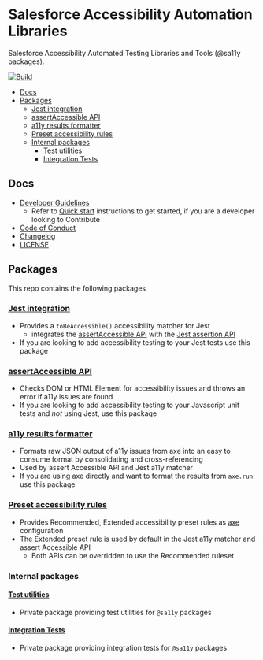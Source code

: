 # Salesforce Accessibility Automation Libraries

Salesforce Accessibility Automated Testing Libraries and Tools (@sa11y packages).

[![Build](https://circleci.com/gh/salesforce/sa11y.svg?style=svg&circle-token=0e28763afb8e2d0f1293f08a112e8b5e387b324a)](https://app.circleci.com/pipelines/github/salesforce/sa11y?branch=master)

<!-- Temp disabling code cov badge due to https://github.com/salesforce/sa11y/issues/14
     Re-enable with a code cov service that works with CircleCi -->
<!-- ![Code coverage](https://github.com/salesforce/sa11y/workflows/Code%20coverage/badge.svg) -->

<!-- START doctoc generated TOC please keep comment here to allow auto update -->
<!-- DON'T EDIT THIS SECTION, INSTEAD RE-RUN doctoc TO UPDATE -->


- [Docs](#docs)
- [Packages](#packages)
  - [Jest integration](#jest-integration)
  - [assertAccessible API](#assertaccessible-api)
  - [a11y results formatter](#a11y-results-formatter)
  - [Preset accessibility rules](#preset-accessibility-rules)
  - [Internal packages](#internal-packages)
    - [Test utilities](#test-utilities)
    - [Integration Tests](#integration-tests)

<!-- END doctoc generated TOC please keep comment here to allow auto update -->

## Docs

-   [Developer Guidelines](./CONTRIBUTING.md)
    -   Refer to [Quick start](./CONTRIBUTING.md#quick-start) instructions to get started, if you are a
        developer looking to Contribute
-   [Code of Conduct](./CODE_OF_CONDUCT.md)
-   [Changelog](./CHANGELOG.md)
-   [LICENSE](./LICENSE.txt)

## Packages

This repo contains the following packages

### [Jest integration](./packages/jest/README.md)

-   Provides a `toBeAccessible()` accessibility matcher for Jest
    -   integrates the [assertAccessible API](./packages/assert/README.md) with the [Jest assertion API](https://jestjs.io/docs/en/using-matchers)
-   If you are looking to add accessibility testing to your Jest tests use this package

### [assertAccessible API](./packages/assert/README.md)

-   Checks DOM or HTML Element for accessibility issues and throws an error if a11y issues are found
-   If you are looking to add accessibility testing to your Javascript unit tests and _not_ using Jest,
    use this package

### [a11y results formatter](./packages/format/README.md)

-   Formats raw JSON output of a11y issues from axe into an easy to consume format by consolidating and cross-referencing
-   Used by assert Accessible API and Jest a11y matcher
-   If you are using axe directly and want to format the results from `axe.run` use this package

### [Preset accessibility rules](./packages/preset-rules/README.md)

-   Provides Recommended, Extended accessibility preset rules as [axe](https://github.com/dequelabs/axe-core) configuration
-   The Extended preset rule is used by default in the Jest a11y matcher and assert Accessible API
    -   Both APIs can be overridden to use the Recommended ruleset

### Internal packages

#### [Test utilities](./packages/test-utils/README.md)

-   Private package providing test utilities for `@sa11y` packages

#### [Integration Tests](packages/test-integration/README.md)

-   Private package providing integration tests for `@sa11y` packages
